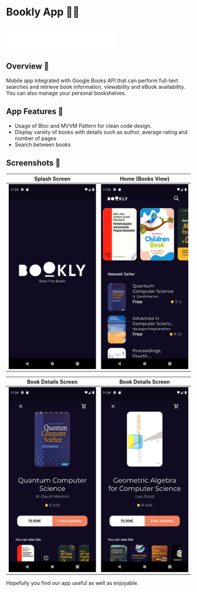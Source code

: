 # Bookly App 📕📱

![logo](./assets/Logo.png)

## Overview 📃

Mobile app integrated with Google Books API that can perform full-text searches and retrieve book information, viewability and eBook availability. You can also manage your personal bookshelves.

## App Features 📲

- Usage of Bloc and MVVM Pattern for clean code design.
- Display variety of books with details such as author, average rating and number of pages
- Search between books

## Screenshots 📸

| Splash Screen                      |       Home (Books View)        |
| ---------------------------------- | :----------------------------: |
| ![splash.png](./assets/splash.png) | ![home.png](./assets/home.png) |

| Book Details Screen                              |         Book Details Screen          |
| ------------------------------------------------ | :----------------------------------: |
| ![book_details1.png](./assets/book_details1.png) | ![2.png](./assets/book_details2.png) |

Hopefully you find our app useful as well as enjoyable.
